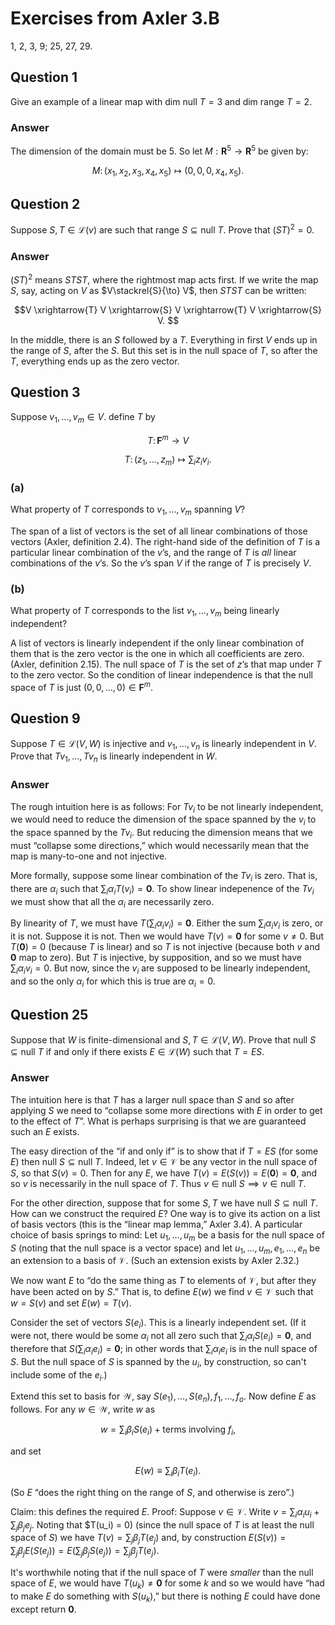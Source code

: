 # Exercises from Axler 3.B

1, 2, 3, 9; 25, 27, 29.


## Question 1

Give an example of a linear map with $\text{dim null }T = 3$ and
$\text{dim range }T = 2$.

### Answer

The dimension of the domain must be 5. So let
$M:\mathbf{R}^5\to\mathbf{R}^5$ be given by:

```math
M \colon (x_1, x_2, x_3, x_4, x_5) \mapsto (0, 0, 0, x_4, x_5).
```

## Question 2

Suppose $S, T\in\mathcal{L}(v)$ are such that $\text{range }S\subseteq \text{null
}T$. Prove that $(ST)^2 = 0$.

### Answer

$(ST)^2$ means $STST$, where the rightmost map acts first. If we write
the map $S$, say, acting on $V$ as $V\stackrel{S}{\to} V$, then $STST$
can be written:

```math
V \xrightarrow{T} V \xrightarrow{S} V \xrightarrow{T} V \xrightarrow{S} V. 
```

In the middle, there is an $S$ followed by a $T$. Everything in first
$V$ ends up in the range of $S$, after the $S$. But this set is in the
null space of $T$, so after the $T$, everything ends up as the zero
vector.

## Question 3

Suppose $v_1, \dotsc, v_m \in V$. define $T$ by

```math
T \colon \mathbf{F}^m \to V
```

```math
T \colon (z_1, \dotsc, z_m) \mapsto \sum_i z_i v_i.
```

### (a) 

What property of $T$ corresponds to $v_1,\dotsc, v_m$ spanning $V$?

The span of a list of vectors is the set of all linear combinations of
those vectors (Axler, definition 2.4). The right-hand side of the
definition of $T$ is a particular linear combination of the $`v`$’s, and
the range of $T$ is _all_ linear combinations of the $`v`$’s. So the
$`v`$’s span $V$ if the range of $T$ is precisely $V$.


### (b) 

What property of $T$ corresponds to the list $v_1, \dotsc, v_m$ being
linearly independent?

A list of vectors is linearly independent if the only linear
combination of them that is the zero vector is the one in which all
coefficients are zero. (Axler, definition 2.15). The null space of $T$
is the set of $`z`$’s that map under $T$ to the zero vector. So the
condition of linear independence is that the null space of $T$ is just
$(0, 0,\dotsc, 0)\in \mathbf{F}^m$.

## Question 9

Suppose $T\in \mathcal{L}(V, W)$ is injective and $v_1, \dotsc, v_n$
is linearly independent in $V$. Prove that $Tv_1, \dotsc, Tv_n$ is
linearly independent in $W$.

### Answer

The rough intuition here is as follows: For $Tv_i$ to be not linearly
independent, we would need to reduce the dimension of the space
spanned by the $v_i$ to the space spanned by the $Tv_i$. But reducing
the dimension means that we must “collapse some directions,” which
would necessarily mean that the map is many-to-one and not injective.

More formally, suppose some linear combination of the $Tv_i$ is
zero. That is, there are $\alpha_i$ such that $\sum_i \alpha_i
T(v_i)=\mathbf{0}$. To show linear indepenence of the $Tv_i$ we must
show that all the $\alpha_i$ are necessarily zero.

By linearity of $T$, we must have $T(\sum_i \alpha_i
v_i)=\mathbf{0}$. Either the sum $\sum_i \alpha_i v_i$ is zero, or it
is not. Suppose it is not. Then we would have $T(v)=\mathbf{0}$ for
some $v\neq 0$. But $T(\mathbf{0}) = 0$ (because $T$ is linear) and so
$T$ is not injective (because both $v$ and $\mathbf{0}$ map to
zero). But $T$ is injective, by supposition, and so we must have
$\sum_i \alpha_i v_i = 0$. But now, since the $v_i$ are supposed to be
linearly independent, and so the only $\alpha_i$ for which this is
true are $\alpha_i = 0$.

## Question 25

Suppose that $W$ is finite-dimensional and $S, T\in
\mathcal{L}(V,W)$. Prove that $\text{null }S \subseteq \text{null }T$
if and only if there exists $E\in\mathcal{L}(W)$ such that $T=ES$.

### Answer

The intuition here is that $T$ has a larger null space than $S$ and so
after applying $S$ we need to “collapse some more directions with $E$
in order to get to the effect of $T$”. What is perhaps surprising is
that we are guaranteed such an $E$ exists.

The easy direction of the “if and only if” is to show that if $T=ES$
(for some $E$) then $\text{null }S \subseteq \text{null }T$. Indeed,
let $v\in\mathcal{V}$ be any vector in the null space of $S$, so that
$S(v)=0$. Then for any $E$, we have $T(v) = E(S(v)) = E(\mathbf{0}) =
\mathbf{0}$, and so $v$ is necessarily in the null space of $T$. Thus
$v\in\text{null }S \implies v\in\text{null }T$.

For the other direction, suppose that for some $S, T$ we have
$\text{null }S \subseteq \text{null }T$. How can we construct the
required $E$? One way is to give its action on a list of basis vectors
(this is the “linear map lemma,” Axler 3.4). A particular choice of
basis springs to mind: Let $u_1, \dotsc, u_m$ be a basis for the null
space of $S$ (noting that the null space is a vector space) and let
$u_1, \dotsc, u_m, e_1, \dotsc, e_n$ be an extension to a basis of
$\mathcal{V}$. (Such an extension exists by Axler 2.32.)

We now want $E$ to “do the same thing as $T$ to elements of $\mathcal{V}$, but
after they have been acted on by $S$.” That is, to define $E(w)$ we
find $v\in\mathcal{V}$ such that $w=S(v)$ and set $E(w) = T(v)$.

Consider the set of vectors $S(e_i)$. This is a linearly independent
set. (If it were not, there would be some $\alpha_i$ not all zero such
that $\sum_i \alpha_i S(e_i) = \mathbf{0}$, and therefore that
$S(\sum_i\alpha_i e_i) = \mathbf{0}$; in other words that $\sum_i
\alpha_i e_i$ is in the null space of $S$. But the null space of $S$
is spanned by the $u_i$, by construction, so can't include some of the
$e_i$.)

Extend this set to basis for $\mathcal{W}$, say $S(e_1), \dotsc,
S(e_n), f_1, \dotsc, f_o$.  Now define $E$ as follows. For any
$w\in\mathcal{W}$, write $w$ as

```math
w = \sum_i \beta_i S(e_i) + \text{terms involving }f_i,
```

and set

```math
E(w) \equiv \sum_i \beta_i T(e_i).
```

(So $E$ “does the right thing on the range of $S$, and otherwise is
zero”.)

Claim: this defines the required $E$. Proof: Suppose
$v\in\mathcal{V}$. Write $v=\sum_i \alpha_i u_i + \sum_j \beta_j
e_j$. Noting that $T(u_i) = 0) (since the null space of $T$ is at
least the null space of $S$) we have $T(v) = \sum_j \beta_j T(e_j)$
and, by construction $E(S(v)) = \sum_j \beta_j E(S(e_j)) = E(\sum_j
\beta_j S(e_j)) = \sum_j \beta_j T(e_j)$.

It's worthwhile noting that if the null space of $T$ were _smaller_
than the null space of $E$, we would have $T(u_k) \neq \mathbf{0}$ for
some $k$ and so we would have “had to make $E$ do something with
$S(u_k)$,” but there is nothing $E$ could have done except return
$\mathbf{0}$.
